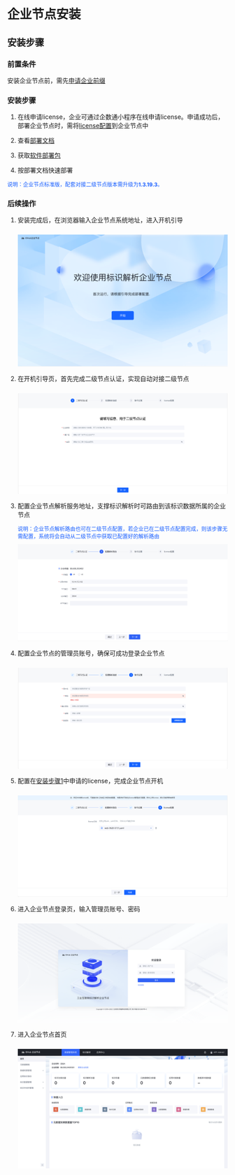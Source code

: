 # 企业节点安装

## 安装步骤

### 前置条件

安装企业节点前，需先[申请企业前缀](../3-apply-prefix/introduce.md)

### 安装步骤

1. 在线申请license，企业可通过企数通小程序在线申请license。申请成功后，部署企业节点时，需将[license配置](#install-5)到企业节点中

2. 查看[部署文档](../9-deployment/introduce.md)

3. 获取[软件部署包](https://teleinfo.pek3b.qingstor.com/Ent_deploy.zip)

4. 按部署文档快速部署

<span style="font-size: 12px; color: rgb(22,93,255);">说明：企业节点标准版，配套对接二级节点版本需升级为<strong>1.3.19.3</strong>。
</span>

### 后续操作

1. 安装完成后，在浏览器输入企业节点系统地址，进入开机引导
    <center><img src="./images/install-1.png" style="margin-top: 10px"/></center>

2. 在开机引导页，首先完成二级节点认证，实现自动对接二级节点
    <center><img src="./images/install-2.png" style="margin-top: 10px"/></center>

3. 配置企业节点解析服务地址，支撑标识解析时可路由到该标识数据所属的企业节点
    
    <span style="font-size: 12px; color: rgb(22,93,255);">
    说明：企业节点解析路由也可在二级节点配置，若企业已在二级节点配置完成，则该步骤无需配置，系统将会自动从二级节点中获取已配置好的解析路由
    </span>
    <center><img src="./images/install-3.png" style="margin-top: 10px"/></center>
    
4. 配置企业节点的管理员账号，确保可成功登录企业节点
    <center><img src="./images/install-4.png" style="margin-top: 10px"/></center>

5. <span id="install-5">配置</span>在[安装步骤1](#安装步骤-1)中申请的license，完成企业节点开机
    <center><img src="./images/install-5.png" style="margin-top: 10px"/></center>

6. 进入企业节点登录页，输入管理员账号、密码
    <center><img src="./images/install-6.png" style="margin-top: 10px"/></center>

7. 进入企业节点首页
    <center><img src="./images/install-7.png" style="margin-top: 10px"/></center>
